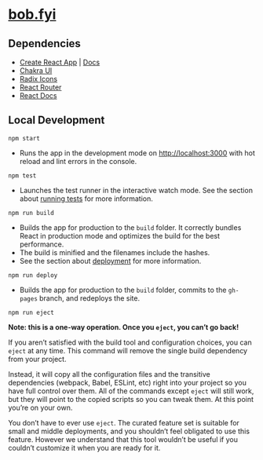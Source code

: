 # [bob.fyi](https://bob.fyi)

## Dependencies
* [Create React App](https://github.com/facebook/create-react-app) | [Docs](https://facebook.github.io/create-react-app/docs/getting-started)
* [Chakra UI](https://chakra-ui.com)
* [Radix Icons](https://radix-ui.com/icons)
* [React Router](https://reactrouter.com/en/main)
* [React Docs](https://reactjs.org/)

## Local Development

```
npm start
```

- Runs the app in the development mode on [http://localhost:3000](http://localhost:3000) with hot reload and lint errors in the console.

```
npm test
```

- Launches the test runner in the interactive watch mode. See the section about [running tests](https://facebook.github.io/create-react-app/docs/running-tests) for more information.

```
npm run build
```

- Builds the app for production to the `build` folder. It correctly bundles React in production mode and optimizes the build for the best performance.
- The build is minified and the filenames include the hashes.
- See the section about [deployment](https://facebook.github.io/create-react-app/docs/deployment) for more information.

```
npm run deploy
```

- Builds the app for production to the `build` folder, commits to the `gh-pages` branch, and redeploys the site.

```
npm run eject
```

**Note: this is a one-way operation. Once you `eject`, you can’t go back!**

If you aren’t satisfied with the build tool and configuration choices, you can `eject` at any time. This command will remove the single build dependency from your project.

Instead, it will copy all the configuration files and the transitive dependencies (webpack, Babel, ESLint, etc) right into your project so you have full control over them. All of the commands except `eject` will still work, but they will point to the copied scripts so you can tweak them. At this point you’re on your own.

You don’t have to ever use `eject`. The curated feature set is suitable for small and middle deployments, and you shouldn’t feel obligated to use this feature. However we understand that this tool wouldn’t be useful if you couldn’t customize it when you are ready for it.

